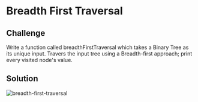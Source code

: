 # Breadth First Traversal

## Challenge

Write a function called breadthFirstTraversal which takes a Binary Tree as its unique input. Travers the input tree using a Breadth-first approach; print every visited node's value.

## Solution

![breadth-first-traversal](/assets:/breadth-first-traversal.jpg)